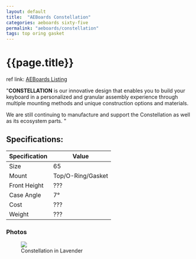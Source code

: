 ```yaml
---
layout: default
title:  "AEBoards Constellation"
categories: aeboards sixty-five
permalink: "aeboards/constellation"
tags: top oring gasket
---
```

# {{page.title}}

ref link: [AEBoards Listing](https://www.aeboards.com/constellation)

"**CONSTELLATION** is our innovative design that enables you to build your keyboard in a personalized and granular assembly experience through multiple mounting methods and unique construction options and materials.

We are still continuing to manufacture and support the Constellation as well as its ecosystem parts.
"

## Specifications:

| Specification | Value |
|---|---|
| Size | 65 |
| Mount | Top/O-Ring/Gasket |
| Front Height | ??? |
| Case Angle | 7° |
| Cost | ??? |
| Weight | ??? |

### Photos
<figure>
  <img src="{{ 'assets/images/aeboards/constellation/constellation-lav.png' | relative_url }}">
  <figcaption>Constellation in Lavender</figcaption>
</figure>
